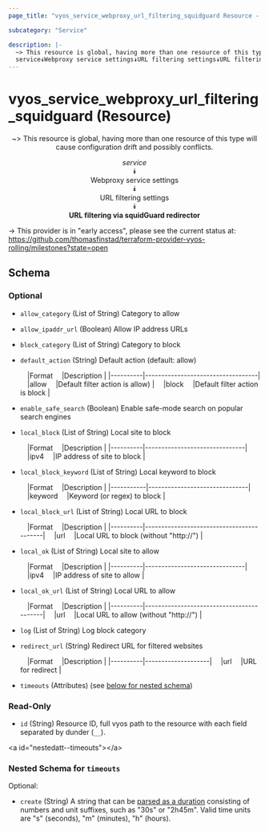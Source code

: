 ```yaml
---
page_title: "vyos_service_webproxy_url_filtering_squidguard Resource - vyos"

subcategory: "Service"

description: |- 
  ~> This resource is global, having more than one resource of this type will cause configuration drift and possibly conflicts.
  service⯯Webproxy service settings⯯URL filtering settings⯯URL filtering via squidGuard redirector
---
```


# vyos_service_webproxy_url_filtering_squidguard (Resource)
<center>

~> This resource is global, having more than one resource of this type will cause configuration drift and possibly conflicts.

*service*  
⯯  
Webproxy service settings  
⯯  
URL filtering settings  
⯯  
**URL filtering via squidGuard redirector**


</center>

-> This provider is in "early access", please see the current status at: https://github.com/thomasfinstad/terraform-provider-vyos-rolling/milestones?state=open

## Schema

### Optional

- `allow_category` (List of String) Category to allow
- `allow_ipaddr_url` (Boolean) Allow IP address URLs
- `block_category` (List of String) Category to block
- `default_action` (String) Default action (default: allow)

    &emsp;|Format  &emsp;|Description                      |
    |----------|-----------------------------------|
    &emsp;|allow   &emsp;|Default filter action is allow)  |
    &emsp;|block   &emsp;|Default filter action is block   |
- `enable_safe_search` (Boolean) Enable safe-mode search on popular search engines
- `local_block` (List of String) Local site to block

    &emsp;|Format  &emsp;|Description                  |
    |----------|-------------------------------|
    &emsp;|ipv4    &emsp;|IP address of site to block  |
- `local_block_keyword` (List of String) Local keyword to block

    &emsp;|Format   &emsp;|Description                  |
    |-----------|-------------------------------|
    &emsp;|keyword  &emsp;|Keyword (or regex) to block  |
- `local_block_url` (List of String) Local URL to block

    &emsp;|Format  &emsp;|Description                             |
    |----------|------------------------------------------|
    &emsp;|url     &emsp;|Local URL to block (without &#34;http://&#34;)  |
- `local_ok` (List of String) Local site to allow

    &emsp;|Format  &emsp;|Description                  |
    |----------|-------------------------------|
    &emsp;|ipv4    &emsp;|IP address of site to allow  |
- `local_ok_url` (List of String) Local URL to allow

    &emsp;|Format  &emsp;|Description                             |
    |----------|------------------------------------------|
    &emsp;|url     &emsp;|Local URL to allow (without &#34;http://&#34;)  |
- `log` (List of String) Log block category
- `redirect_url` (String) Redirect URL for filtered websites

    &emsp;|Format  &emsp;|Description       |
    |----------|--------------------|
    &emsp;|url     &emsp;|URL for redirect  |
- `timeouts` (Attributes) (see [below for nested schema](#nestedatt--timeouts))

### Read-Only

- `id` (String) Resource ID, full vyos path to the resource with each field separated by dunder (`__`).

&lt;a id=&#34;nestedatt--timeouts&#34;&gt;&lt;/a&gt;
### Nested Schema for `timeouts`

Optional:

- `create` (String) A string that can be [parsed as a duration](https://pkg.go.dev/time#ParseDuration) consisting of numbers and unit suffixes, such as &#34;30s&#34; or &#34;2h45m&#34;. Valid time units are &#34;s&#34; (seconds), &#34;m&#34; (minutes), &#34;h&#34; (hours).  
